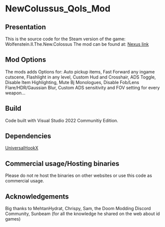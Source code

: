 # NewColussus_Qols_Mod

## Presentation

This is the source code for the Steam version of the game: Wolfenstein.II.The.New.Colossus 
The mod can be found at: [Nexus link](https://www.nexusmods.com/wolfenstein2thenewcolossus/mods/5) 

## Mod Options
The mods adds Options for: Auto pickup items, Fast Forward any ingame cutscene, Flashlight in any level, Custom Hud and Crosshair, ADS Toggle, Disable Item Highlighting, Mute Bj Monologues, Disable Fob/Lens Flare/HDR/Gaussian Blur, Custom ADS sensitivity and FOV setting for every weapon...

## Build

Code built with Visual Studio 2022 Communitiy Edition.

## Dependencies

[UniversalHookX](https://github.com/bruhmoment21/UniversalHookX)

## Commercial usage/Hosting binaries

Please do not re host the binaries on other websites or use this code as commercial usage.

## Acknowledgements

Big thanks to MehtanHydrat, Chrispy, Sam, the Doom Modding Discord Community, Sunbeam (for all the knowledge he shared on the web about id games)
